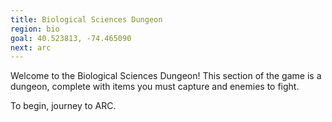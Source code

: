 ```yaml
---
title: Biological Sciences Dungeon
region: bio
goal: 40.523813, -74.465090
next: arc
---
```


Welcome to the Biological Sciences Dungeon!
This section of the game is a dungeon, complete with items you must capture and enemies to fight.

To begin, journey to ARC.

<script>
	localStorage.hp = 100;
	localStorage.sword = false;
</script>
